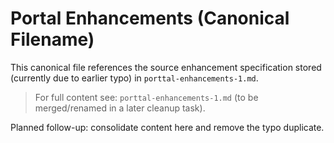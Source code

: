 # Portal Enhancements (Canonical Filename)

This canonical file references the source enhancement specification stored (currently due to earlier typo) in `porttal-enhancements-1.md`.

> For full content see: `porttal-enhancements-1.md` (to be merged/renamed in a later cleanup task).

Planned follow-up: consolidate content here and remove the typo duplicate.
